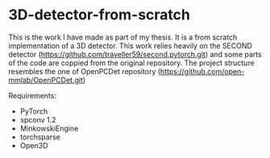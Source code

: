 # 3D-detector-from-scratch
This is the work I have made as part of my thesis. It is a from scratch implementation of a 3D detector. 
This work relies heavily on the SECOND detector (https://github.com/traveller59/second.pytorch.git) and some parts of the code are coppied from the original repository. 
The project structure resembles the one of OpenPCDet repository (https://github.com/open-mmlab/OpenPCDet.git)



Requirements:
  - PyTorch
  - spconv 1.2
  - MinkowskiEngine
  - torchsparse
  - Open3D
